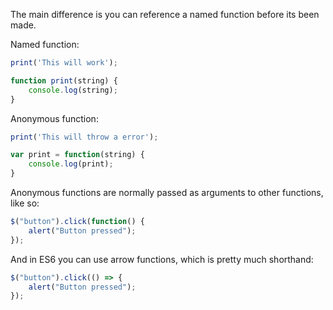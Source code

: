 The main difference is you can reference a named function before its been made.

Named function:
```js
print('This will work');

function print(string) {
    console.log(string);
}
```
Anonymous function:
```js
print('This will throw a error');

var print = function(string) {
    console.log(print);
}
```
Anonymous functions are normally passed as arguments to other functions, like so:
```js
$("button").click(function() {
    alert("Button pressed");
});
```
And in ES6 you can use arrow functions, which is pretty much shorthand:
```js
$("button").click(() => {
    alert("Button pressed");
});
```